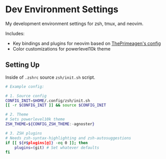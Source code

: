 # Dev Environment Settings

My development environment settings for zsh, tmux, and neovim.

Includes:
- Key bindings and plugins for neovim based on [ThePrimeagen's config](https://github.com/ThePrimeagen/init.lua)
- Color customizations for powerlevel10k theme

## Setting Up

Inside of `.zshrc` source `zsh/init.sh` script.

```sh
# Example config:

# 1. Source config 
CONFIG_INIT=$HOME/.config/zsh/init.sh
[[ -r $CONFIG_INIT ]] && source $CONFIG_INIT

# 2. Theme
# Sets powerlevel10k theme
ZSH_THEME=${CONFIG_ZSH_THEME:-agnoster}

# 3. ZSH plugins
# Needs zsh-syntax-highlighting and zsh-autosuggestions
if [[ ${#$plugins[@]} -eq 0 ]]; then
    plugins=(git) # Set whatever defaults
fi

```

